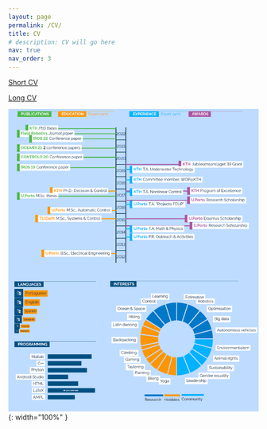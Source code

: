 ```yaml
---
layout: page
permalink: /CV/
title: CV
# description: CV will go here
nav: true
nav_order: 3
---
```


[Short CV](/assets/pdf/Joana_CV.pdf) 

[Long CV](/assets/pdf/Long_CV.pdf)

![timeline](/assets/img/Timeline.png){: width="100%" }
